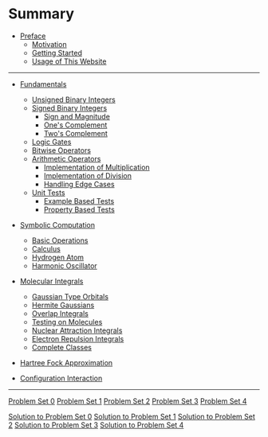 # Summary

- [Preface](00-preface.md)
    - [Motivation](00-preface/01-motivation.md)
    - [Getting Started](00-preface/02-getting_started.md)
    - [Usage of This Website](00-preface/03-mdbook_usage.md)

---

- [Fundamentals](01-fundamentals.md)
    - [Unsigned Binary Integers](01-fundamentals/01-unsigned_binary_integers.md)
    - [Signed Binary Integers](01-fundamentals/02-signed_binary_integers.md)
        - [Sign and Magnitude](01-fundamentals/02-signed_binary_integers/01-sign_and_magnitude.md)
        - [One's Complement](01-fundamentals/02-signed_binary_integers/02-ones_complement.md)
        - [Two's Complement](01-fundamentals/02-signed_binary_integers/03-twos_complement.md)
    - [Logic Gates](01-fundamentals/03-logic_gates.md)
    - [Bitwise Operators](01-fundamentals/04-bitwise_operators.md)
    - [Arithmetic Operators](01-fundamentals/05-arithmetic_operators.md)
        - [Implementation of Multiplication](01-fundamentals/05-arithmetic_operators/01-impl_multiplication.md)
        - [Implementation of Division](01-fundamentals/05-arithmetic_operators/02-impl_division.md)
        - [Handling Edge Cases](01-fundamentals/05-arithmetic_operators/03-edge_cases.md)
    - [Unit Tests](01-fundamentals/06-unit_tests.md)
        - [Example Based Tests](01-fundamentals/06-unit_tests/01-example_based_tests.md)
        - [Property Based Tests](01-fundamentals/06-unit_tests/02-property_based_tests.md)

- [Symbolic Computation](02-symbolic_computation.md)
    - [Basic Operations](02-symbolic_computation/01-basic_operations.md)
    - [Calculus](02-symbolic_computation/02-calculus.md)
    - [Hydrogen Atom](02-symbolic_computation/03-hydrogen_atom.md)
    - [Harmonic Oscillator](02-symbolic_computation/04-harmonic_oscillator.md)


- [Molecular Integrals](03-molecular_integrals.md)
    - [Gaussian Type Orbitals](03-molecular_integrals/01-gaussian_orbitals.md)
    - [Hermite Gaussians](03-molecular_integrals/02-hermite_gaussians.md)
    - [Overlap Integrals](03-molecular_integrals/03-overlap_integrals.md)
    - [Testing on Molecules](03-molecular_integrals/04-testing_on_molecules.md)
    - [Nuclear Attraction Integrals](03-molecular_integrals/05-nuclear_attraction_integrals.md)
    - [Electron Repulsion Integrals](03-molecular_integrals/06-electron_repulsion_integrals.md)
    - [Complete Classes]()

- [Hartree Fock Approximation]()
- [Configuration Interaction]()

---

[Problem Set 0](psets/pset_00.md)
[Problem Set 1](psets/pset_01.md)
[Problem Set 2]()
[Problem Set 3]()
[Problem Set 4]()

[Solution to Problem Set 0]()
[Solution to Problem Set 1]()
[Solution to Problem Set 2]()
[Solution to Problem Set 3]()
[Solution to Problem Set 4]()

